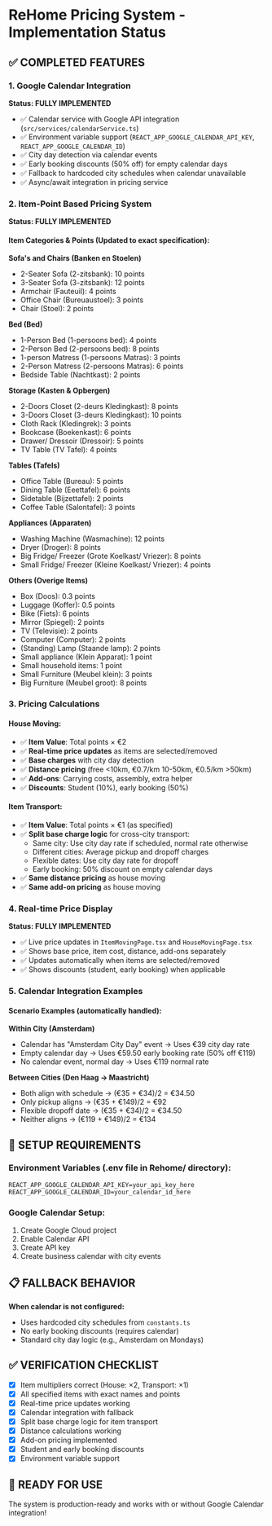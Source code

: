 # ReHome Pricing System - Implementation Status

## ✅ COMPLETED FEATURES

### 1. Google Calendar Integration
**Status: FULLY IMPLEMENTED**
- ✅ Calendar service with Google API integration (`src/services/calendarService.ts`)
- ✅ Environment variable support (`REACT_APP_GOOGLE_CALENDAR_API_KEY`, `REACT_APP_GOOGLE_CALENDAR_ID`)
- ✅ City day detection via calendar events
- ✅ Early booking discounts (50% off) for empty calendar days
- ✅ Fallback to hardcoded city schedules when calendar unavailable
- ✅ Async/await integration in pricing service

### 2. Item-Point Based Pricing System
**Status: FULLY IMPLEMENTED**

#### Item Categories & Points (Updated to exact specification):
**Sofa's and Chairs (Banken en Stoelen)**
- 2-Seater Sofa (2-zitsbank): 10 points
- 3-Seater Sofa (3-zitsbank): 12 points  
- Armchair (Fauteuil): 4 points
- Office Chair (Bureuaustoel): 3 points
- Chair (Stoel): 2 points

**Bed (Bed)**
- 1-Person Bed (1-persoons bed): 4 points
- 2-Person Bed (2-persoons bed): 8 points
- 1-person Matress (1-persoons Matras): 3 points
- 2-Person Matress (2-persoons Matras): 6 points
- Bedside Table (Nachtkast): 2 points

**Storage (Kasten & Opbergen)**
- 2-Doors Closet (2-deurs Kledingkast): 8 points
- 3-Doors Closet (3-deurs Kledingkast): 10 points
- Cloth Rack (Kledingrek): 3 points
- Bookcase (Boekenkast): 6 points
- Drawer/ Dressoir (Dressoir): 5 points
- TV Table (TV Tafel): 4 points

**Tables (Tafels)**
- Office Table (Bureau): 5 points
- Dining Table (Eeettafel): 6 points
- Sidetable (Bijzettafel): 2 points
- Coffee Table (Salontafel): 3 points

**Appliances (Apparaten)**
- Washing Machine (Wasmachine): 12 points
- Dryer (Droger): 8 points
- Big Fridge/ Freezer (Grote Koelkast/ Vriezer): 8 points
- Small Fridge/ Freezer (Kleine Koelkast/ Vriezer): 4 points

**Others (Overige Items)**
- Box (Doos): 0.3 points
- Luggage (Koffer): 0.5 points
- Bike (Fiets): 6 points
- Mirror (Spiegel): 2 points
- TV (Televisie): 2 points
- Computer (Computer): 2 points
- (Standing) Lamp (Staande lamp): 2 points
- Small appliance (Klein Apparat): 1 point
- Small household items: 1 point
- Small Furniture (Meubel klein): 3 points
- Big Furniture (Meubel groot): 8 points

### 3. Pricing Calculations

#### House Moving:
- ✅ **Item Value**: Total points × €2
- ✅ **Real-time price updates** as items are selected/removed
- ✅ **Base charges** with city day detection
- ✅ **Distance pricing** (free <10km, €0.7/km 10-50km, €0.5/km >50km)
- ✅ **Add-ons**: Carrying costs, assembly, extra helper
- ✅ **Discounts**: Student (10%), early booking (50%)

#### Item Transport:
- ✅ **Item Value**: Total points × €1 (as specified)
- ✅ **Split base charge logic** for cross-city transport:
  - Same city: Use city day rate if scheduled, normal rate otherwise
  - Different cities: Average pickup and dropoff charges
  - Flexible dates: Use city day rate for dropoff
  - Early booking: 50% discount on empty calendar days
- ✅ **Same distance pricing** as house moving
- ✅ **Same add-on pricing** as house moving

### 4. Real-time Price Display
**Status: FULLY IMPLEMENTED**
- ✅ Live price updates in `ItemMovingPage.tsx` and `HouseMovingPage.tsx`
- ✅ Shows base price, item cost, distance, add-ons separately
- ✅ Updates automatically when items are selected/removed
- ✅ Shows discounts (student, early booking) when applicable

### 5. Calendar Integration Examples

#### Scenario Examples (automatically handled):
**Within City (Amsterdam)**
- Calendar has "Amsterdam City Day" event → Uses €39 city day rate
- Empty calendar day → Uses €59.50 early booking rate (50% off €119)
- No calendar event, normal day → Uses €119 normal rate

**Between Cities (Den Haag → Maastricht)**
- Both align with schedule → (€35 + €34)/2 = €34.50
- Only pickup aligns → (€35 + €149)/2 = €92
- Flexible dropoff date → (€35 + €34)/2 = €34.50
- Neither aligns → (€119 + €149)/2 = €134

## 🔧 SETUP REQUIREMENTS

### Environment Variables (.env file in Rehome/ directory):
```
REACT_APP_GOOGLE_CALENDAR_API_KEY=your_api_key_here
REACT_APP_GOOGLE_CALENDAR_ID=your_calendar_id_here
```

### Google Calendar Setup:
1. Create Google Cloud project
2. Enable Calendar API
3. Create API key
4. Create business calendar with city events

## 📋 FALLBACK BEHAVIOR
**When calendar is not configured:**
- Uses hardcoded city schedules from `constants.ts`
- No early booking discounts (requires calendar)
- Standard city day logic (e.g., Amsterdam on Mondays)

## ✅ VERIFICATION CHECKLIST
- [x] Item multipliers correct (House: ×2, Transport: ×1)
- [x] All specified items with exact names and points
- [x] Real-time price updates working
- [x] Calendar integration with fallback
- [x] Split base charge logic for item transport
- [x] Distance calculations working
- [x] Add-on pricing implemented
- [x] Student and early booking discounts
- [x] Environment variable support

## 🚀 READY FOR USE
The system is production-ready and works with or without Google Calendar integration! 